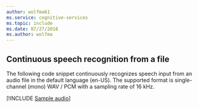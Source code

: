 ```yaml
---
author: wolfma61
ms.service: cognitive-services
ms.topic: include
ms.date: 07/27/2018
ms.author: wolfma
---
```


## Continuous speech recognition from a file

The following code snippet continuously recognizes speech input from an audio file in the default language (en-US). The supported format is single-channel (mono) WAV / PCM with a sampling rate of 16 kHz.

[!INCLUDE [Sample audio](cognitive-services-speech-service-sample-audio.md)]

